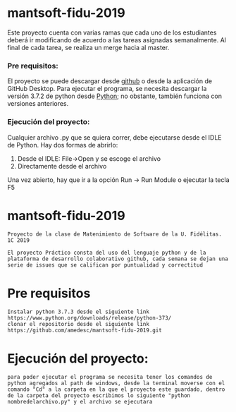 ﻿# mantsoft-fidu-2019
Este proyecto cuenta con varias ramas que cada uno de los estudiantes deberá ir modificando de acuerdo a las tareas asignadas semanalmente. Al final de cada tarea, se realiza un merge hacia al master.

### Pre requisitos:

El proyecto se puede descargar desde [github](https://github.com/amedesc/mantsoft-fidu-2019) o desde la aplicación de GitHub Desktop.
Para ejecutar el programa, se necesita descargar la versión 3.7.2 de python desde [Python](https://www.python.org/ ); no obstante, también funciona con versiones anteriores.

### Ejecución del proyecto:

Cualquier archivo .py que se quiera correr, debe ejecutarse desde el IDLE de Python.
Hay dos formas de abrirlo:

1. Desde el IDLE: File->Open y se escoge el archivo
2. Directamente desde el archivo

Una vez abierto, hay que ir a la opción Run -> Run Module o ejecutar la tecla F5

# mantsoft-fidu-2019
    Proyecto de la clase de Matenimiento de Software de la U. Fidélitas. 1C 2019

    El proyecto Práctico consta del uso del lenguaje python y de la plataforma de desarrollo colaborativo github, cada semana se dejan una serie de issues que se califican por puntualidad y correctitud

#  Pre requisitos

    Instalar python 3.7.3 desde el siguiente link https://www.python.org/downloads/release/python-373/
    clonar el repositorio desde el siguiente link https://github.com/amedesc/mantsoft-fidu-2019.git

#  Ejecución del proyecto:

    para poder ejecutar el programa se necesita tener los comandos de python agregados al path de windows, desde la terminal moverse con el comando "Cd" a la carpeta en la que el proyecto este guardado, dentro de la carpeta del proyecto escribimos lo siguiente "python nombredelarchivo.py" y el archivo se ejecutara 


